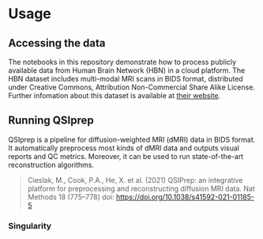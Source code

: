 # Usage

## Accessing the data

The notebooks in this repository demonstrate how to process publicly available data from Human Brain Network (HBN) in a cloud platform. The HBN dataset includes multi-modal MRI scans in BIDS format, distributed under Creative Commons, Attribution Non-Commercial Share Alike License. Further infomation about this dataset is available at [their website](https://fcon_1000.projects.nitrc.org/indi/cmi_healthy_brain_network/MRI_EEG.html). 

## Running QSIprep

QSIprep is a pipeline for diffusion-weighted MRI (dMRI) data in BIDS format. It automatically preprocess most kinds of dMRI data and outputs visual reports and QC metrics. Moreover, it can be used to run state-of-the-art reconstruction algorithms. 

> Cieslak, M., Cook, P.A., He, X. et al. (2021) QSIPrep: an integrative platform for preprocessing and reconstructing diffusion MRI data. Nat Methods 18 (775–778) doi: https://doi.org/10.1038/s41592-021-01185-5

### Singularity

